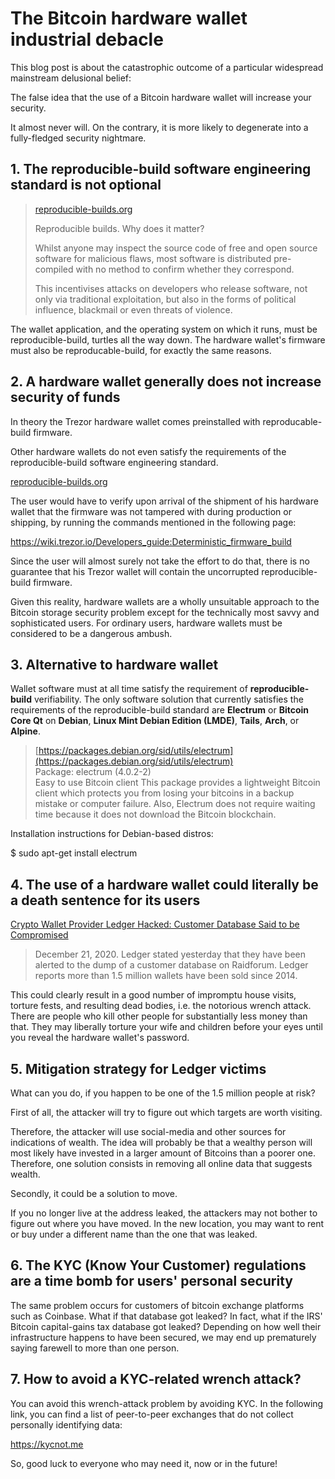 # The Bitcoin hardware wallet industrial debacle

This blog post is about the catastrophic outcome of a particular widespread mainstream delusional belief: 

The false idea that the use of a Bitcoin hardware wallet will increase your security.

It almost never will. On the contrary, it is more likely to degenerate into a fully-fledged security nightmare.

## 1. The reproducible-build software engineering standard is not optional

>[reproducible-builds.org](https://reproducible-builds.org/)  
>
> Reproducible builds. Why does it matter?
>
> Whilst   anyone may inspect the source code of free and open source software  for  malicious flaws, most software is distributed pre-compiled with no   method to confirm whether they correspond.  
>  
>This   incentivises attacks on developers who release software, not only via traditional exploitation, but also in the forms of political influence,   blackmail or even threats of violence.

The wallet application, and the operating system on which it runs, must be reproducible-build, turtles all the way down. The hardware wallet's firmware must also be reproducable-build, for exactly the same reasons.


## 2. A hardware wallet generally does not increase security of funds

In theory the Trezor hardware wallet comes preinstalled with reproducable-build firmware.

Other hardware wallets do not even satisfy the requirements of the reproducible-build software engineering standard.

[reproducible-builds.org](https://reproducible-builds.org/)

The user would have to verify upon arrival of the shipment of his hardware wallet that the firmware was not tampered with during production or shipping, by running the commands mentioned in the following page:

https://wiki.trezor.io/Developers_guide:Deterministic_firmware_build

Since the user will almost surely not take the effort to do that, there is no guarantee that his Trezor wallet will contain the uncorrupted reproducible-build firmware.

Given this reality, hardware wallets are a wholly unsuitable approach to the Bitcoin storage security problem except for the technically most savvy and sophisticated users. For ordinary users, hardware wallets must be considered to be a dangerous ambush.


## 3. Alternative to hardware wallet

Wallet software must at all time satisfy the requirement of **reproducible-build** verifiability. The only software solution that currently satisfies the requirements of the reproducible-build standard are **Electrum** or **Bitcoin Core Qt** on **Debian**, **Linux Mint Debian Edition (LMDE)**, **Tails**, **Arch**, or **Alpine**.

>[https://packages.debian.org/sid/utils/electrum](https://packages.debian.org/sid/utils/electrum)  
Package: electrum (4.0.2-2)  
Easy to use Bitcoin client
This   package provides a lightweight Bitcoin client which protects you from   losing your bitcoins in a backup mistake or computer failure. Also,   Electrum does not require waiting time because it does not download the   Bitcoin blockchain.

Installation instructions for Debian-based distros:

$ sudo apt-get install electrum


## 4. The use of a hardware wallet could literally be a death sentence for its users

[Crypto Wallet Provider Ledger Hacked: Customer Database Said to be Compromised](https://www.crowdfundinsider.com/2020/12/170498-crypto-wallet-provider-ledger-hacked-customer-database-said-to-be-compromised)

>December  21, 2020. Ledger stated yesterday that they have been alerted to the  dump of a customer database on Raidforum. Ledger reports more than 1.5  million wallets have been sold since 2014.

This  could clearly result in a good number of impromptu house visits, torture  fests, and resulting dead bodies, i.e. the notorious wrench attack. There are people who kill other people for substantially less money than that. They may liberally torture your wife and children before your eyes until you reveal the hardware wallet's password.


## 5. Mitigation strategy for Ledger victims

What can you do, if you happen to be one of the 1.5 million people at risk?

First of all, the attacker will try to figure out which targets are worth visiting.

Therefore, the attacker will use social-media and other sources for indications of wealth. The idea will probably be that a wealthy person will most likely have invested in a larger amount of Bitcoins than a poorer one. Therefore, one solution consists in removing all online data that suggests wealth.

Secondly, it could be a solution to move.

If you no longer live at the address leaked, the attackers may not bother to figure out where you have moved. In the new location, you may want to rent or buy under a different name than the one that was leaked.


## 6. The KYC (Know Your Customer) regulations are a time bomb for users' personal security

The same problem occurs for customers of bitcoin exchange platforms such as Coinbase. What if that database got leaked? In fact, what if the IRS' Bitcoin capital-gains tax database got leaked? Depending on how well their infrastructure happens to have been secured, we may end up prematurely saying farewell to more than one person.


## 7. How to avoid a KYC-related wrench attack?

You can avoid this wrench-attack problem by avoiding KYC. In the following link, you can find a list of peer-to-peer exchanges that do not collect personally identifying data:

https://kycnot.me

So, good luck to everyone who may need it, now or in the future!

